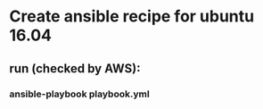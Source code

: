 
# Create ansible recipe for ubuntu 16.04

## run (checked by AWS):

### ansible-playbook playbook.yml
